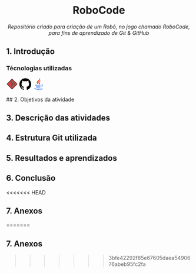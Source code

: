 <h1 align="center"> RoboCode</h1> 
<p align="center"><i>Repositório criado para criação de um Robô, no jogo chamado RoboCode, para fins de aprendizado de Git & GitHub</i></p>

## 1. Introdução


### Técnologias utilizadas
<p display="inline-block">
<img width="32" src="/Images/git.png" alt="GitLogo.png">
<img width="32" src="/Images/github(1).png" alt="GitHubLogo.png">
<img width="32" src="/Images/java.png" alt="JavaLogo.png">
</p>
## 2. Objetivos da atividade




## 3. Descrição das atividades




## 4. Estrutura Git utilizada




## 5. Resultados e aprendizados




## 6. Conclusão




<<<<<<< HEAD
## 7. Anexos
=======
## 7. Anexos
>>>>>>> 3bfe42292f85e67605daea5490676abeb95fc2fa
